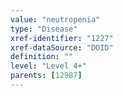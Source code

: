 ```yaml
---
value: "neutropenia"
type: "Disease"
xref-identifier: "1227"
xref-dataSource: "DOID"
definition: ""
level: "Level 4+"
parents: [12987]
---
```

